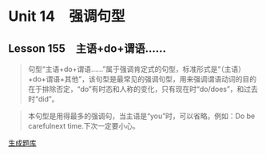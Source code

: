 ﻿ # Unit 14　强调句型
 ## Lesson 155　主语+do+谓语……
 
> 句型“主语+do+谓语……”属于强调肯定式的句型，标准形式是“（主语）+do+谓语+其他”，该句型是最常见的强调句型，用来强调谓语动词的目的在于排除否定，“do”有时态和人称的变化，只有现在时“do/does”，和过去时“did”。

> 本句型是用得最多的强调句，当主语是“you”时，可以省略。例如：Do be carefulnext time.下次一定要小心。


 [生成题库](./question/f155.json)